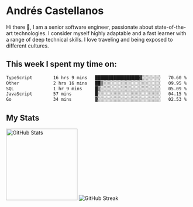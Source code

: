 # Andrés Castellanos

Hi there 👋, I am a senior software engineer, passionate about state-of-the-art technologies. I consider myself highly adaptable and a fast learner with a range of deep technical skills. I love traveling and being exposed to different cultures.

## This week I spent my time on:

<!--START_SECTION:waka-->

```txt
TypeScript        16 hrs 9 mins   █████████████████▓░░░░░░░   70.60 %
Other             2 hrs 16 mins   ██▒░░░░░░░░░░░░░░░░░░░░░░   09.95 %
SQL               1 hr 9 mins     █▒░░░░░░░░░░░░░░░░░░░░░░░   05.09 %
JavaScript        57 mins         █░░░░░░░░░░░░░░░░░░░░░░░░   04.15 %
Go                34 mins         ▓░░░░░░░░░░░░░░░░░░░░░░░░   02.53 %
```

<!--END_SECTION:waka-->

## My Stats

<img height="195" src="https://github-readme-stats.vercel.app/api?username=andrescv&show_icons=true&theme=onedark&hide_border=true&card_width=495" alt="GitHub Stats" />

<img src="https://streak-stats.demolab.com?user=andrescv&theme=one-dark-pro&hide_border=true" alt="GitHub Streak" />

